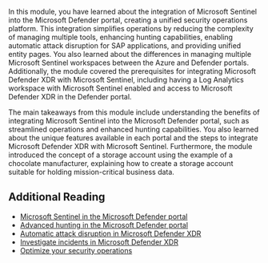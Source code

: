 In this module, you have learned about the integration of Microsoft Sentinel into the Microsoft Defender portal, creating a unified security operations platform. This integration simplifies operations by reducing the complexity of managing multiple tools, enhancing hunting capabilities, enabling automatic attack disruption for SAP applications, and providing unified entity pages. You also learned about the differences in managing multiple Microsoft Sentinel workspaces between the Azure and Defender portals. Additionally, the module covered the prerequisites for integrating Microsoft Defender XDR with Microsoft Sentinel, including having a Log Analytics workspace with Microsoft Sentinel enabled and access to Microsoft Defender XDR in the Defender portal.

The main takeaways from this module include understanding the benefits of integrating Microsoft Sentinel into the Microsoft Defender portal, such as streamlined operations and enhanced hunting capabilities. You also learned about the unique features available in each portal and the steps to integrate Microsoft Defender XDR with Microsoft Sentinel. Furthermore, the module introduced the concept of a storage account using the example of a chocolate manufacturer, explaining how to create a storage account suitable for holding mission-critical business data.

## Additional Reading

- [Microsoft Sentinel in the Microsoft Defender portal](https://go.microsoft.com/fwlink/p/?linkid=2263690)
- [Advanced hunting in the Microsoft Defender portal](https://go.microsoft.com/fwlink/p/?linkid=2264410)
- [Automatic attack disruption in Microsoft Defender XDR](https://learn.microsoft.com/defender-xdr/automatic-attack-disruption)
- [Investigate incidents in Microsoft Defender XDR](https://learn.microsoft.com/defender-xdr/investigate-incidents)
- [Optimize your security operations](/azure/sentinel/soc-optimization/soc-optimization-access?tabs=defender-portal)
